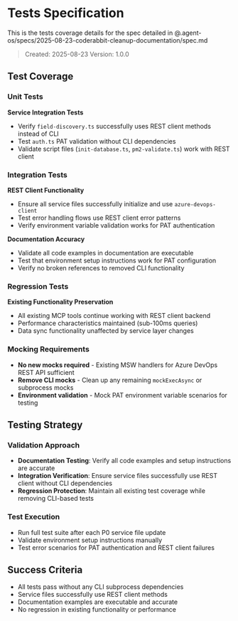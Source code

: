 # Tests Specification

This is the tests coverage details for the spec detailed in @.agent-os/specs/2025-08-23-coderabbit-cleanup-documentation/spec.md

> Created: 2025-08-23
> Version: 1.0.0

## Test Coverage

### Unit Tests

**Service Integration Tests**

- Verify `field-discovery.ts` successfully uses REST client methods instead of CLI
- Test `auth.ts` PAT validation without CLI dependencies
- Validate script files (`init-database.ts`, `pm2-validate.ts`) work with REST client

### Integration Tests

**REST Client Functionality**

- Ensure all service files successfully initialize and use `azure-devops-client`
- Test error handling flows use REST client error patterns
- Verify environment variable validation works for PAT authentication

**Documentation Accuracy**

- Validate all code examples in documentation are executable
- Test that environment setup instructions work for PAT configuration
- Verify no broken references to removed CLI functionality

### Regression Tests

**Existing Functionality Preservation**

- All existing MCP tools continue working with REST client backend
- Performance characteristics maintained (sub-100ms queries)
- Data sync functionality unaffected by service layer changes

### Mocking Requirements

- **No new mocks required** - Existing MSW handlers for Azure DevOps REST API sufficient
- **Remove CLI mocks** - Clean up any remaining `mockExecAsync` or subprocess mocks
- **Environment validation** - Mock PAT environment variable scenarios for testing

## Testing Strategy

### Validation Approach

- **Documentation Testing**: Verify all code examples and setup instructions are accurate
- **Integration Verification**: Ensure service files successfully use REST client without CLI dependencies
- **Regression Protection**: Maintain all existing test coverage while removing CLI-based tests

### Test Execution

- Run full test suite after each P0 service file update
- Validate environment setup instructions manually
- Test error scenarios for PAT authentication and REST client failures

## Success Criteria

- All tests pass without any CLI subprocess dependencies
- Service files successfully use REST client methods
- Documentation examples are executable and accurate
- No regression in existing functionality or performance
